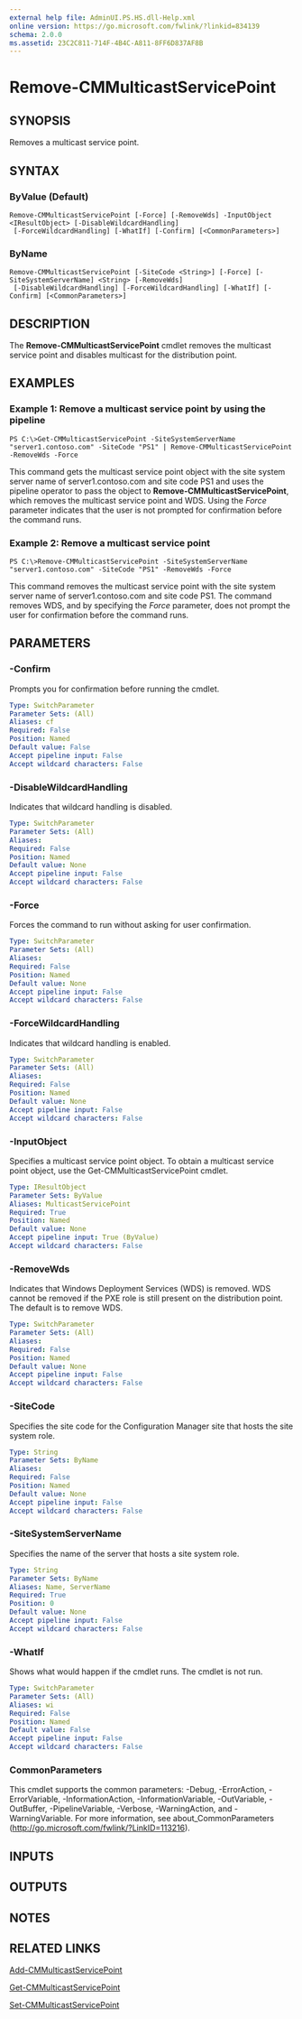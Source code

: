 ```yaml
---
external help file: AdminUI.PS.HS.dll-Help.xml
online version: https://go.microsoft.com/fwlink/?linkid=834139
schema: 2.0.0
ms.assetid: 23C2C811-714F-4B4C-A811-8FF6D837AF8B
---
```


# Remove-CMMulticastServicePoint

## SYNOPSIS
Removes a multicast service point.

## SYNTAX

### ByValue (Default)
```
Remove-CMMulticastServicePoint [-Force] [-RemoveWds] -InputObject <IResultObject> [-DisableWildcardHandling]
 [-ForceWildcardHandling] [-WhatIf] [-Confirm] [<CommonParameters>]
```

### ByName
```
Remove-CMMulticastServicePoint [-SiteCode <String>] [-Force] [-SiteSystemServerName] <String> [-RemoveWds]
 [-DisableWildcardHandling] [-ForceWildcardHandling] [-WhatIf] [-Confirm] [<CommonParameters>]
```

## DESCRIPTION
The **Remove-CMMulticastServicePoint** cmdlet removes the multicast service point and disables multicast for the distribution point.

## EXAMPLES

### Example 1: Remove a multicast service point by using the pipeline
```
PS C:\>Get-CMMulticastServicePoint -SiteSystemServerName "server1.contoso.com" -SiteCode "PS1" | Remove-CMMulticastServicePoint -RemoveWds -Force
```

This command gets the multicast service point object with the site system server name of server1.contoso.com and site code PS1 and uses the pipeline operator to pass the object to **Remove-CMMulticastServicePoint**, which removes the multicast service point and WDS.
Using the *Force* parameter indicates that the user is not prompted for confirmation before the command runs.

### Example 2: Remove a multicast service point
```
PS C:\>Remove-CMMulticastServicePoint -SiteSystemServerName "server1.contoso.com" -SiteCode "PS1" -RemoveWds -Force
```

This command removes the multicast service point with the site system server name of server1.contoso.com and site code PS1.
The command removes WDS, and by specifying the *Force* parameter, does not prompt the user for confirmation before the command runs.

## PARAMETERS

### -Confirm
Prompts you for confirmation before running the cmdlet.

```yaml
Type: SwitchParameter
Parameter Sets: (All)
Aliases: cf
Required: False
Position: Named
Default value: False
Accept pipeline input: False
Accept wildcard characters: False
```

### -DisableWildcardHandling
Indicates that wildcard handling is disabled.

```yaml
Type: SwitchParameter
Parameter Sets: (All)
Aliases: 
Required: False
Position: Named
Default value: None
Accept pipeline input: False
Accept wildcard characters: False
```

### -Force
Forces the command to run without asking for user confirmation.

```yaml
Type: SwitchParameter
Parameter Sets: (All)
Aliases: 
Required: False
Position: Named
Default value: None
Accept pipeline input: False
Accept wildcard characters: False
```

### -ForceWildcardHandling
Indicates that wildcard handling is enabled.

```yaml
Type: SwitchParameter
Parameter Sets: (All)
Aliases: 
Required: False
Position: Named
Default value: None
Accept pipeline input: False
Accept wildcard characters: False
```

### -InputObject
Specifies a multicast service point object.
To obtain a multicast service point object, use the Get-CMMulticastServicePoint cmdlet.

```yaml
Type: IResultObject
Parameter Sets: ByValue
Aliases: MulticastServicePoint
Required: True
Position: Named
Default value: None
Accept pipeline input: True (ByValue)
Accept wildcard characters: False
```

### -RemoveWds
Indicates that Windows Deployment Services (WDS) is removed.
WDS cannot be removed if the PXE role is still present on the distribution point.
The default is to remove WDS.

```yaml
Type: SwitchParameter
Parameter Sets: (All)
Aliases: 
Required: False
Position: Named
Default value: None
Accept pipeline input: False
Accept wildcard characters: False
```

### -SiteCode
Specifies the site code for the Configuration Manager site that hosts the site system role.

```yaml
Type: String
Parameter Sets: ByName
Aliases: 
Required: False
Position: Named
Default value: None
Accept pipeline input: False
Accept wildcard characters: False
```

### -SiteSystemServerName
Specifies the name of the server that hosts a site system role.

```yaml
Type: String
Parameter Sets: ByName
Aliases: Name, ServerName
Required: True
Position: 0
Default value: None
Accept pipeline input: False
Accept wildcard characters: False
```

### -WhatIf
Shows what would happen if the cmdlet runs.
The cmdlet is not run.

```yaml
Type: SwitchParameter
Parameter Sets: (All)
Aliases: wi
Required: False
Position: Named
Default value: False
Accept pipeline input: False
Accept wildcard characters: False
```

### CommonParameters
This cmdlet supports the common parameters: -Debug, -ErrorAction, -ErrorVariable, -InformationAction, -InformationVariable, -OutVariable, -OutBuffer, -PipelineVariable, -Verbose, -WarningAction, and -WarningVariable. For more information, see about_CommonParameters (http://go.microsoft.com/fwlink/?LinkID=113216).

## INPUTS

## OUTPUTS

## NOTES

## RELATED LINKS

[Add-CMMulticastServicePoint](./Add-CMMulticastServicePoint.md)

[Get-CMMulticastServicePoint](./Get-CMMulticastServicePoint.md)

[Set-CMMulticastServicePoint](./Set-CMMulticastServicePoint.md)



